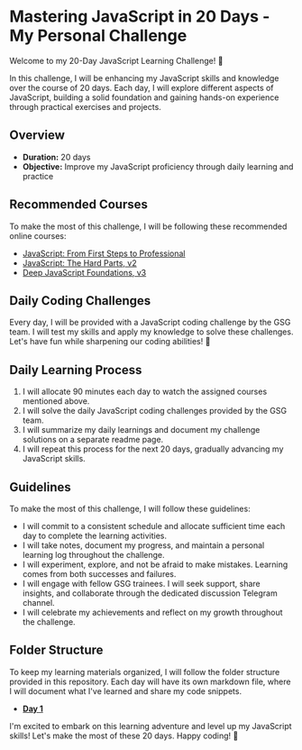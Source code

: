 # Mastering JavaScript in 20 Days - My Personal Challenge

Welcome to my 20-Day JavaScript Learning Challenge! 🚀

In this challenge, I will be enhancing my JavaScript skills and knowledge over the course of 20 days. Each day, I will explore different aspects of JavaScript, building a solid foundation and gaining hands-on experience through practical exercises and projects.

## Overview
- **Duration:** 20 days
- **Objective:** Improve my JavaScript proficiency through daily learning and practice

## Recommended Courses
To make the most of this challenge, I will be following these recommended online courses:
- [JavaScript: From First Steps to Professional](https://frontendmasters.com/courses/javascript-first-steps/)
- [JavaScript: The Hard Parts, v2](https://frontendmasters.com/courses/javascript-hard-parts-v2/)
- [Deep JavaScript Foundations, v3](https://frontendmasters.com/courses/deep-javascript-v3/)

## Daily Coding Challenges
Every day, I will be provided with a JavaScript coding challenge by the GSG team. I will test my skills and apply my knowledge to solve these challenges. Let's have fun while sharpening our coding abilities! 💪

## Daily Learning Process
1. I will allocate 90 minutes each day to watch the assigned courses mentioned above.
2. I will solve the daily JavaScript coding challenges provided by the GSG team.
3. I will summarize my daily learnings and document my challenge solutions on a separate readme page.
4. I will repeat this process for the next 20 days, gradually advancing my JavaScript skills.

## Guidelines
To make the most of this challenge, I will follow these guidelines:
- I will commit to a consistent schedule and allocate sufficient time each day to complete the learning activities.
- I will take notes, document my progress, and maintain a personal learning log throughout the challenge.
- I will experiment, explore, and not be afraid to make mistakes. Learning comes from both successes and failures.
- I will engage with fellow GSG trainees. I will seek support, share insights, and collaborate through the dedicated discussion Telegram channel.
- I will celebrate my achievements and reflect on my growth throughout the challenge.

## Folder Structure
To keep my learning materials organized, I will follow the folder structure provided in this repository. Each day will have its own markdown file, where I will document what I've learned and share my code snippets.

- [**Day 1**](https://github.com/mohammad-husaini/Mastering-JavaScript-in-20-Days/blob/main/Day1.md)

I'm excited to embark on this learning adventure and level up my JavaScript skills! Let's make the most of these 20 days. Happy coding! 🎉
